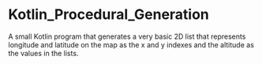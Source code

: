 # Kotlin_Procedural_Generation
A small Kotlin program that generates a very basic 2D list that represents longitude and latitude on the map as the x and y indexes and the altitude as the values in the lists.
